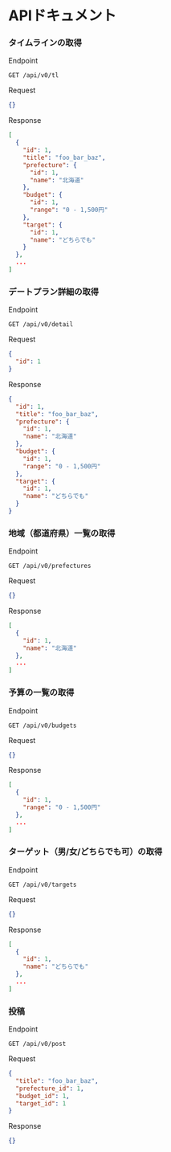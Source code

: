 # APIドキュメント

### タイムラインの取得

Endpoint

```
GET /api/v0/tl
```

Request

```json
{}
```

Response

```json
[
  {
    "id": 1,
    "title": "foo_bar_baz",
    "prefecture": {
      "id": 1,
      "name": "北海道"
    },
    "budget": {
      "id": 1,
      "range": "0 - 1,500円"
    },
    "target": {
      "id": 1,
      "name": "どちらでも"
    }
  },
  ...
]
```

### デートプラン詳細の取得

Endpoint

```
GET /api/v0/detail
```

Request

```json
{
  "id": 1
}
```

Response

```json
{
  "id": 1,
  "title": "foo_bar_baz",
  "prefecture": {
    "id": 1,
    "name": "北海道"
  },
  "budget": {
    "id": 1,
    "range": "0 - 1,500円"
  },
  "target": {
    "id": 1,
    "name": "どちらでも"
  }
}
```

### 地域（都道府県）一覧の取得

Endpoint

```
GET /api/v0/prefectures
```

Request

```json
{}
```

Response

```json
[
  {
    "id": 1,
    "name": "北海道"
  },
  ...
]
```

### 予算の一覧の取得

Endpoint

```
GET /api/v0/budgets
```

Request

```json
{}
```

Response

```json
[
  {
    "id": 1,
    "range": "0 - 1,500円"
  },
  ...
]
```

### ターゲット（男/女/どちらでも可）の取得

Endpoint

```
GET /api/v0/targets
```

Request

```json
{}
```

Response

```json
[
  {
    "id": 1,
    "name": "どちらでも"
  },
  ...
]
```

### 投稿

Endpoint

```
GET /api/v0/post
```

Request

```json
{
  "title": "foo_bar_baz",
  "prefecture_id": 1,
  "budget_id": 1,
  "target_id": 1
}
```

Response

```json
{}
```
